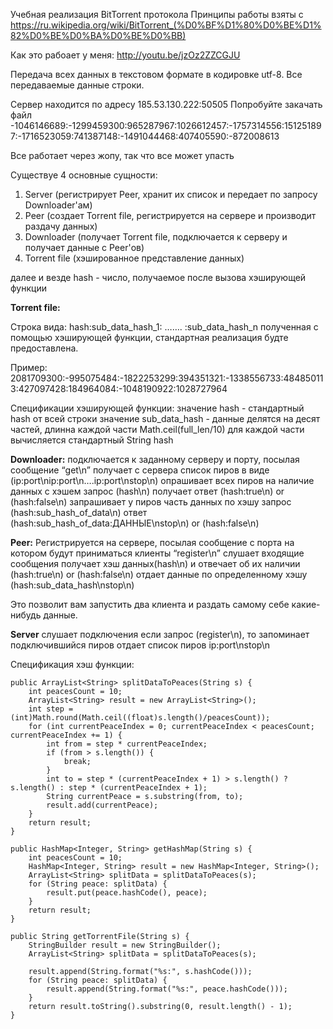 Учебная реализация BitTorrent протокола
Принципы работы взяты с https://ru.wikipedia.org/wiki/BitTorrent_(%D0%BF%D1%80%D0%BE%D1%82%D0%BE%D0%BA%D0%BE%D0%BB)

Как это рабоает у меня:
http://youtu.be/jzOz2ZZCGJU

Передача всех данных в текстовом формате в кодировке utf-8.
Все передаваемые данные строки.

Сервер находится по адресу 185.53.130.222:50505
Попробуйте закачать файл -1046146689:-1299459300:965287967:1026612457:-1757314556:151251897:-1716523059:741387148:-1491044468:407405590:-872008613

Все работает через жопу, так что все может упасть

Существуе 4 основные сущности:
1. Server (регистрирует Peer, хранит их список и передает по запросу Downloader'ам)
2. Peer (создает Torrent file, регистрируется на сервере и производит раздачу данных)
3. Downloader (получает Torrent file, подключается к серверу и получает данные с Peer'ов)
4. Torrent file (хэшированное представление данных)

далее и везде hash - число, получаемое после вызова хэширующей функции

**Torrent file:**

Строка вида:
hash:sub_data_hash_1: ……. :sub_data_hash_n
полученная с помощью хэширующей функции, стандартная реализация будте предоставлена.

Пример:
2081709300:-995075484:-1822253299:394351321:-1338556733:484850113:427097428:184964084:-1048190922:1028727964

Спецификации хэширующей функции:
значение hash - стандартный hash от всей строки
значение sub_data_hash - данные делятся на десят частей, длинна каждой части Math.ceil(full_len/10)
для каждой части вычисляется стандартный String hash


**Downloader:**
подключается к заданному серверу и порту, посылая сообщение “get\n”
получает с сервера список пиров в виде (ip:port\nip:port\n….ip:port\nstop\n)
опрашивает всех пиров на наличие данных с хэшем
	запрос (hash\n)
	получает ответ (hash:true\n) or (hash:false\n)
запрашивает у пиров часть данных по хэшу
	запрос (hash:sub_hash_of_data\n)
    ответ (hash:sub_hash_of_data:ДАННЫЕ\nstop\n) or (hash:false\n)

**Peer:**
Регистрируется на сервере, посылая сообщение с порта на котором будут приниматься клиенты “register\n”
слушает входящие сообщения
получает хэш данных(hash\n) и отвечает об их наличии (hash:true\n) or (hash:false\n)
отдает данные по определенному хэшу (hash:sub_data_hash\nstop\n)

Это позволит вам запустить два клиента и раздать самому себе какие-нибудь данные.

**Server**
слушает подключения
если запрос (register\n), то запоминает подключившийся пиров
отдает список пиров ip:port\nstop\n



Спецификация хэш функции:

    public ArrayList<String> splitDataToPeaces(String s) {
        int peacesCount = 10;
        ArrayList<String> result = new ArrayList<String>();
        int step = (int)Math.round(Math.ceil((float)s.length()/peacesCount));
        for (int currentPeaceIndex = 0; currentPeaceIndex < peacesCount; currentPeaceIndex += 1) {
            int from = step * currentPeaceIndex;
            if (from > s.length()) {
                break;
            }
            int to = step * (currentPeaceIndex + 1) > s.length() ? s.length() : step * (currentPeaceIndex + 1);
            String currentPeace = s.substring(from, to);
            result.add(currentPeace);
        }
        return result;
    }

    public HashMap<Integer, String> getHashMap(String s) {
        int peacesCount = 10;
        HashMap<Integer, String> result = new HashMap<Integer, String>();
        ArrayList<String> splitData = splitDataToPeaces(s);
        for (String peace: splitData) {
            result.put(peace.hashCode(), peace);
        }
        return result;
    }

    public String getTorrentFile(String s) {
        StringBuilder result = new StringBuilder();
        ArrayList<String> splitData = splitDataToPeaces(s);

        result.append(String.format("%s:", s.hashCode()));
        for (String peace: splitData) {
            result.append(String.format("%s:", peace.hashCode()));
        }
        return result.toString().substring(0, result.length() - 1);
    }
